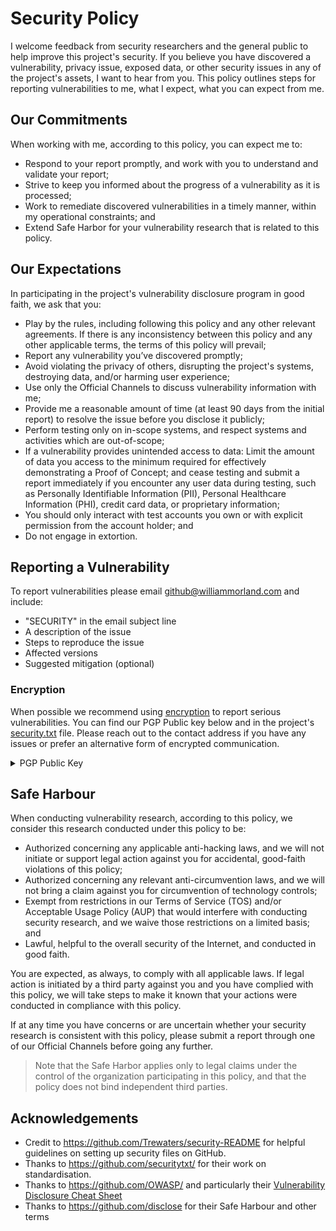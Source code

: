 # Security Policy

I welcome feedback from security researchers and the general public to help improve this project's security. If you
believe you have discovered a vulnerability, privacy issue, exposed data, or other security issues in any of the
project's assets, I want to hear from you. This policy outlines steps for reporting vulnerabilities to me, what I
expect, what you can expect from me.

## Our Commitments

When working with me, according to this policy, you can expect me to:

- Respond to your report promptly, and work with you to understand and validate your report;
- Strive to keep you informed about the progress of a vulnerability as it is processed;
- Work to remediate discovered vulnerabilities in a timely manner, within my operational constraints; and
- Extend Safe Harbor for your vulnerability research that is related to this policy.

## Our Expectations

In participating in the project's vulnerability disclosure program in good faith, we ask that you:

- Play by the rules, including following this policy and any other relevant agreements. If there is any inconsistency
  between this policy and any other applicable terms, the terms of this policy will prevail;
- Report any vulnerability you’ve discovered promptly;
- Avoid violating the privacy of others, disrupting the project's systems, destroying data, and/or harming user
  experience;
- Use only the Official Channels to discuss vulnerability information with me;
- Provide me a reasonable amount of time (at least 90 days from the initial report) to resolve the issue before you
  disclose it publicly;
- Perform testing only on in-scope systems, and respect systems and activities which are out-of-scope;
- If a vulnerability provides unintended access to data: Limit the amount of data you access to the minimum required for
  effectively demonstrating a Proof of Concept; and cease testing and submit a report immediately if you encounter any
  user data during testing, such as Personally Identifiable Information (PII), Personal Healthcare Information (PHI),
  credit card data, or proprietary information;
- You should only interact with test accounts you own or with explicit permission from the account holder; and
- Do not engage in extortion.

## Reporting a Vulnerability

To report vulnerabilities please email [github@williammorland.com](mailto:github@williammorland.com) and include:

- "SECURITY" in the email subject line
- A description of the issue
- Steps to reproduce the issue
- Affected versions
- Suggested mitigation (optional)

### Encryption

When possible we recommend using [encryption](https://www.openpgp.org/software/) to report serious vulnerabilities. You can find our PGP Public key below and
in the project's [security.txt](../.wellknown/security.txt) file. Please reach out to the contact address if you have
any issues or prefer an alternative form of encrypted communication.

<details><summary>PGP Public Key</summary>
<p>

https://keys.openpgp.org/search?q=9AEC89F0B43B891754292434C0394F55B26FEB90

```Public Key
-----BEGIN PGP PUBLIC KEY BLOCK-----

mQINBGKSnNEBEACogRUbElf5CCH4/jzncwaGFklDJbD+GcvuMaZcvQBEUiMcp2LS
UCzBH55qmGai1kJPsAWDtWX7hqepcri48kTBqkXZtWPvqKLnwBegJKnyi+6AiO4O
LhgnphNVr1eoWMsaW3+pdMHJX7vJu6K3XJdn3qJ5sUWilPdRcSJbaAazdPBobBKk
ZBNfRg7Bq5+xJz/suYHl0U8Of2ADkfTSeBvtgIgXYR9rRTWTzpak7pm22M61ArqA
9RYqU0wJPRH2GUKJehe7oDjSJekcPHJLDENo8w7m/n4kiX8CmkzJGATcASrR0Her
oTDldatbo10TAcHxxtd2k2txZMLlfy6tGQDyQ1oBy31Q2sJ9Gq8c1YdzqAHLN11g
7qNlfBIrgbyLpYCto/kqmVpDEFApMmE7zFd765iuQQUfO/Cv5UlXqRIqpm3NJZDv
QQM8p8R9f44BFUjzmsBfnNx+4o+CjpL9LjnZ0Mn4NfpFwlQjrPE+ThY9JLb5MxF9
i+lmS2JfLAPu+YhGtR9RSZ02KtKNC+I9Hp2bIg21z2GeciaaV1dEYyDoB8WjDfjp
vrEBQ5+esKkz0B5p263PM5H5rDx6eIMoMtRJHT3+/k1MMtNuNHuiRtKfAK0YCNNA
1zznS0JbRkRIje0846OsTN9E3hVI80KF3rPUxOMXgksGsvt4Nd36fp8F2wARAQAB
tCtXaWxsaWFtIE1vcmxhbmQgPHdpbGxpYW0ubW9ybGFuZEBnbWFpbC5jb20+iQJP
BBMBCgA5AhsBBAsJCAcEFQoJCAUWAgMBAAIeBQIXgBYhBJrsifC0O4kXVCkkNMA5
T1Wyb+uQBQJik3TqAhkBAAoJEMA5T1Wyb+uQZZ4P/iBbfMuBZBqKxtAqcX22pKBz
0h6TLP0h96/OkCGtOxgHqCAIjhCbwHoCdzsS0fUjuWdIiKhlrHOwLfMCs6pJNfHv
zWA9Q8ueeNwIVwNa6VLng3GePjq3rKgE+ioDvMeD13L8XOWPmf2c2uy+nJ02UVPP
LGY3u3Y6CfKrCIXpJo+6FKLgIjQi1GPKyJfXcNGuLrTUAgXq1SBPKWEzL8v1rrrt
kdua7RbDQ+wCHHMUT0CoAYCsvm/Ex0LbIAcAul71V//TiayATkkRk0iquy/k2H4T
6e4dkNVt1QIbdJzUeKYXlY2la5dVUoeGs+DgiW1OzWq6mmWbcJPEA2ECReqFJDvb
gzpcO3JMnwTiZqjmIF4zEtLONQyfK89IJtI/BAB9i7O1RiNBBS/7ZYmjA25hyr1o
OZFaK+ykvLRuvmobTnjujlcmzmU4J+NgRsjk/fg8jPbkuEkSwYosuORAd/CAM8cN
MxvfHHx5FbDne6NRM0XikOEN52mNReXYoC0mrA98ZKNMjt1+YeXx0naukNmKVibC
/kggU6FTKogfdHb4t7GGqcCIq3bltrBBm0u3e+JyhyQe4PCKIoQ2WGNY9EKCQ4Ef
CFgK5iWxsR04QYnQP2qBtFVfTFQqAPSzDYUdJbPG/Xsh2gEa2eombkrR4UGSUEOO
s6fM5uFV+1nYEdWAzhPqtCtXaWxsaWFtIE1vcmxhbmQgPGdpdGh1YkB3aWxsaWFt
bW9ybGFuZC5jb20+iQJOBBMBCAA4FiEEmuyJ8LQ7iRdUKSQ0wDlPVbJv65AFAmKT
dS4CGwEFCwkIBwIGFQoJCAsCBBYCAwECHgECF4AACgkQwDlPVbJv65DUfg/+OkrT
VDMBHe/Y7yXhKRhdVhBFmthIUYxpiM8FGsu6taXDryYXjJcF/LdGzKAXqdHY2Dul
daj2zFK9V05xZ9/jEUBqo1iQlaqqebelie3bWAgJWBo8+smqzbXUh8Xb6qzMSpJo
H/aJG6tv63TYZcskXIm9L295ZGX0xfjIH/ID9PTnH5jTV39iBXGJjJe7PMeZAR5x
HAkDb6O0PJgCJxDsP80by44i6DU2jW7/FZBATEFMgr10hZVb7DAjWPvQv5b5YBjv
7NFfkRhKP0KbOv3MEeBWn/57ajwES3bl6ZmQgt8mLE/Cjp0dD4JMEEILiVNNkttL
JcShIG4MJhlpQWM4O13u9Ygc2kOePhjBK71pSj1CsuLuvBgc0o15J5uQ6zb01wuD
LMhGf6O/YfbAeu2KavvlkOU/HStG+eY3niE3WEn+jtRwPOl6Tjo/BSehLw8FulQg
o5XamfzA/UD68MzOZAnx22Nj8HtWDrOIlEJnNjF6bgE1IRxSsZ5McXgLuSup6Xgx
OhudpRbHxfs4rNihomwvm8ZzhxJ8w7iv24BESMHt0QPu0J3ZLwbv4HG2v8NtZN56
qdOJWKY49lG2XHh7aYiwnfSAVXlz4Hi1krU0CKHZrln1WenuqqtDIYHSrby3C6NY
omH7IAGOoYIhLnuUem/DO73RzPmJWHqUk+cE1cC5Ag0EYpKdSQEQAL9vNyNkLdud
nhSNG4yoPfLU982ETqzw6bQFjYNnvByOkvin/24TPnhJM+I7X9mm/+lqW7veqXrZ
4w3H1yLGTb8vQQ4sJSTj0rbiEEW4bwkg+svYFOSANoG4iCb+uy2R+f9Wa0hSXeJo
sIFda41mhLhVu2vw7sHxIsMcmKDuKdIJsyP52IMxmWa2UCwv1JQcNEF/e3SV/Mn2
ecK1ZalMmd04r7nQCfQY188sEkZrxgHgq1YvhDP6CvIbNHbvcwdcICNKySzkJRn3
oNIph2nwWJ9Z0JEkLmaWszoL5nwge9ftoXOASyRqNYmyqvJEdyDUNPU386avFv8t
R6fskShTZ6O4XVsYi6+TqoXhZJbp8QgHZMLO6Or6tvFu/4+Exp6HuXvwbTrXVCRj
wCdHsvAialKroHU+iN9U/KFN4qWfAZ9vIvBxBt+Wis5GKX7+B6Du0VULCP5je7zQ
V5E6kypRtPHa4cIIA3LGAKus8h5BR1zNn/jESafy+dxtysV0yS1D4idTAncG839I
Ts0jryAuW9qNdpfdoybhar/yDwg2+8rpEOdi4asoLTGFecYhBSYvrQBSam2hG8ti
SgIF7BJOuxHbltnFof3ImQWv3Uy+L/2Y4RU0tLFyj56bF+NMaS7hSCNvzKBnRN6u
MPbK3FibEHX+1K/O34/2AWRJthstPTM/ABEBAAGJBHIEGAEKACYWIQSa7InwtDuJ
F1QpJDTAOU9Vsm/rkAUCYpKdSQIbAgUJAeEzgAJACRDAOU9Vsm/rkMF0IAQZAQoA
HRYhBMP8d6E0SI9cnKEwpFxkMJa8N/JHBQJikp1JAAoJEFxkMJa8N/JHyf8P/0TW
yPRmI+80ERODidNyMb/3CdY8P9j2MQq9oOLEnV0zmlSMhAQR0bCGAt6jA+SBnvVq
1idEugIf+W1YnlYkxpTf8wrBGcxdjuZTUgVlAs5idWN2QDEUEXBdL231HktKV3vN
HsQJ2sWx4lW6Zp/oexDNqAkdjvuoNakIqq0NNJT3XM0s00Oxki2C7uPrcqy5S0zD
Vh/Ls0q1kz8XrDAJ/ZysQAZFGzyJD/OUd54EnlIeHxt5Qhis3Of6xYV6Ix1+c5/c
B3effxcXo0dL7FCEQpNaYKcRkO70YGGL0UE2izamm56QJxADPyrrKnqT6/ru2w16
8UaY3FvdZjceeT7pkf9Vh/qhBfpi6OCQIscHCTx+D0bP5320c2A48EZHqNY61TcO
JH5yZmHe4cjd/5AJaZAefxdieUkQvnPfJYcp7PKsuXxzaKaJRVldKpMhutRR77cI
vpBTfrQhiYPCEuQ85lhajqnZJlwHptfLd///OT5ZebDz8vJ3/tRrApQSgCf8bXMx
ZnrL2EtyV+wAxAbdWAkm4CWiWP19g+2DNEOvKZNqmg7pJ5P3MAk5tutBShuAxUk3
7NxW/vnvtSgda2iZoV8R958SY3lk2ePNViNnk8CF7ba3+6jU6KriaBhbONcubKYc
Jmg64DfTV7NyagBCqeoIfN8REK4zcZq/prgIzvnGMYoP/16vJeRUR47xqy/edg2N
ShOeyxCuCXbmNO+LtXuDgdgSsjMldUDrwzxzaFvYHBw43CdigT6rS/sAJIAy6EU0
lg76KhJ8AhaCZ4sE/S7qmD9dEIwRwVOEgGXp48W9ZYvOrz4cs/xAiBp7w4Ea/6sv
tl6/HFKKOvKmTQMZTcIUL7tNWhKokx2aW9aZI00hd2sa1D/36nkx/xLQ3sPJPUyx
or1DsF8eVJPTQYmvh7M9M8oQbSjZD4ZIZe7E54s4LOjCoU7xTgNRw9/8MhTxLc72
lFYMZlMrF3O0QJJqHKE+5PVoWX3rdAb6HBx2LiTMTtJaqodcdoMvV0xxgmotRC8D
FfoqeDJouY22vfGjst4PZ7/JBDNrtoCzEmNApiIHG2KjgsCViJu0XQYNG4TklIPI
piUPy2ITGt+ufuEFgMVBlmmsMGHMZqqopnj3tYFXrAKElsKCwq3n0cDmfwXGJkE9
shXNtrhzArogRM7GMK9G+dWp5yYUMOb9SV/5xBTj6Gwm976JQcugxH1Byyh08BMm
7X2aLQlEe/0j+O8ffcY42R3CK3UeBHosXmxsZYzQnJ3WX8zr0Nw5CId/g4KVa2o2
e5aRhMDX00z+P7ZS1s07QWPZEJKax7tTZY1/L0KNzkXguyW7cbXd3IiJ4ZpGvwWD
QfK7555XILc0cO9pOt7GYdnuuQINBGKSnYEBEAC9Xh6yQwdlsVzIzag1vrBmA0kl
HWvhtb4xZrNtIXNRasKblSnW0s+JRf0vdaGX7berlcl7oIVntPLg1g45iypZSuP1
cYN0F1rsqVmu51p5YUvU1r4xhf295eRkLd7rrIU4knOcLjVwR6D/pqm4RiDsBK5g
4HDYhMuTB9WU+ARHwjtyP5IPrWuC6cw8QkePi7zP6oUILuvf5c+FM2iEzRFTjlFT
T2FC5lwcmWRowBN87uXj4USbJ9lIChLMeezK3K9dimh8S2bKQhSBv4BwGhTeVmzl
Dc78fu6g5d/4n4PLMAA2Mr+wmnRHBx4KVQ1HWg/ealT+vQj3376CrmlmmNkcPPmu
HQ1ND0ssHb6iI6GVJmx6Km/q/Twd3F9lPwi1D2flfc+y4nzhyDYpOTOx+NiyoSpv
LHXvQ/5IvADzwbrPlskK2QcFj/QwpDktbbi/Urw1iSD0lPAbbwUL/cTiWiG725w0
Uew0eY8pABeDBlTvS6U35fsi//kJsT5wEjQT3LOomwdqjnGdxYF7dimGMFobRYZL
67sS4yDQYXODxIR2EmevJgGB0WRowY2dn3osLFT1VLOMfR7F5haY/4S7F6KHwGME
Vgp5IlAgUS/zVRSz6HrqxxHi8C/zrPxrgGYoLxKm4qglnki8BQp+/DlG9xEv7rQR
QU1Ap2H70KsXpP1PjwARAQABiQI8BBgBCgAmFiEEmuyJ8LQ7iRdUKSQ0wDlPVbJv
65AFAmKSnYECGwwFCQHhM4AACgkQwDlPVbJv65Cm/w//R8jeMVHIYBtlHkNfJdm0
/yt6TvXaCUp2Ayj/m9fvJYuY6PcdpCdMtKOpiOPPQfdUuXHv0eHivx2bqzkXwAHw
3v21bHUSiY/y2MMbqAJoRKdtIjXmetBGHNeW+dlCg/vfGBGYXnbq0pQznVwKyi09
gqXngr5EdWIgnX3+4avrxSBkTKyZi3KiWJ/QXD+c2K6i3libd+zHfGGGlMkQfFeO
f6eCrF4pzIlfSLggNhnxhudXfxyqKOJOEwKoOSoAnpGwQhyBZZehquh5jSyfHwRH
dS+uuMiVx9WH5VlItqyTfDc/XY6oAvPpIuoaWKNdKgo2PwxyZIpb1XECHLt2eQ0n
jjAPy76mP/yz9Xxf6O8Ht7K5PRmf2htFR1PM7oJGEyD770GBTu0ACIuSs39FEZNY
6TydzBfZV1Wa6Y31FbZU1ZOdIcZbYX71KqGbqvQ/LSKw0uHtaLqYMDgIIImgChYO
eP9vufmwJvyvMkc6Ftzw8ZQkGhkkyvwcBZbb6BQo7xkd5nEch87F7y7NBy6FcC/O
sQt1fCCOfY+3UOBkNxPUe0EMNH+smj057lVpsiH/6wSYh657SRxPAF8IV+dKI9hh
tlpCi2Q1U1lS/NN6VNoSgIDTroh3G/vw4lmiEWhusqCFIRr39/hfuZGJQ3euxPcP
i6NmHDJdGA1YveVXPfGlWPi5Ag0EYpKdugEQAMDc7/TdXSi0lAfwQls54NVfavmv
dumX+A7hseK3rZugfzepMs3716AxbPYhKRGn5bwv0426vrDnqdtI39yg1ZMLyphX
6tV5XstpLXWWbj1utUT+uOZRExhyX3Izz5s7KM+dUKLiL8cvXyEnlCkKkrRG9wTr
tAX58K2a9ErpuxovUYLIvi10pLds+04E7LFNmRIBBYfDRu/JwALvaauMHwxrZHjg
nmyRszamTFLM4mDueZgFd8IPK5NELPICcfl1uskZG/bflWsTpj+3Jd01KcWHwhnM
yBa7vPjqsVTyjU+8u/VIq94IAYI1BPYC5+k9AP6BQgk1+grv2v17W9FwULjFOGyI
ZuFk243msAshc52Jai/Fs193BX01+XUwCpODLawzcKDn7kwmr86A5fXFyOKYy46b
n3+jGIG8qLjqbLZwYOZsI6lFOQSrx0fOk9quIFjQ0oMPc36qFT9gaYoX4tE2xtMi
W/Hr/OsJ3j6tdm+kZIScQezCXB2x4oFqIuo5iAhnRB7SdIri3Scix4qwwVb+MEoq
SyvyD4iVZAtbIVsZaZnOQk+owp75ojQXiUr5dspRo+WPN+/eCm+W04fZpOs1f61h
6QITf4A538F6O4wxTpgWndaa7Y3b93LBz6HBIF6E2vONJeLA55luRqSYAfm4czHx
RzWZ6ps6gZsI7povABEBAAGJAjwEGAEKACYWIQSa7InwtDuJF1QpJDTAOU9Vsm/r
kAUCYpKdugIbIAUJAeEzgAAKCRDAOU9Vsm/rkHaTD/9xc57AosdrHLblT3xq6wuv
/YeNHSiMMktE0KLXBAmCTkIp3Z8n44ZuQjqCXXjVUuBf6mDuICnTkJUqOHV19g0p
2m93H5eHBcnFVYnMNv/Lefohpd+8GO2PAKaFTyAt3mn1QZnq921MfM70ywI/0uyu
Vf0TOj3C4Aqfw2qY4pjoyp/PldeNb/lEwjKchUm0/iqRhx8pXKbIgC4y2+VX8GZH
lGqlRhcQfRnKg8GQKyWVBORZ8gD6saedwtNfA2wOLgNbd53Xo4WhfUHI9Y0icBho
yLcLTmjzmqWr1kkSz7dp3DjUWKHGq0Gn1+/qSdKU7VoJ9tpcWzBJ7yq6OW941IDP
hkcDOlO15ewI1NRypLbL4eu1wEmdBTJ7Rle/re5evNxr4uS2WTgcD5Mf5xFFXfG+
t5v9yiSEU/oMlMdRK8Y+ZxEyxtF2BZhSNuUzWZZGzRKrp7zHZ702UMC/B2WxdTpZ
2GswQXK8V4/ieeFbvWA8hVWfVeHbZCnkv9HdhjPCIrayrt6OzPfIfpUid/gjTqRl
HU/WYmGKI8l504p6RdJ7s9j3PFf5KKzUl3O4/6IuCVgv5y8+0LCZbG9Leb8A3NHt
R5smX7zN009+ztiXJax2uSIZ878fmF8OpRB54d+N6lMaWLn9dK4QAQkb66UXpDQ4
ZAG/MKT9kWU/Uj0Slf1YmQ==
=YAxd
-----END PGP PUBLIC KEY BLOCK-----
```

</p>
</details>

## Safe Harbour

When conducting vulnerability research, according to this policy, we consider this research conducted under this policy
to be:

- Authorized concerning any applicable anti-hacking laws, and we will not initiate or support legal action against you
  for accidental, good-faith violations of this policy;
- Authorized concerning any relevant anti-circumvention laws, and we will not bring a claim against you for
  circumvention of technology controls;
- Exempt from restrictions in our Terms of Service (TOS) and/or Acceptable Usage Policy (AUP) that would interfere with
  conducting security research, and we waive those restrictions on a limited basis; and
- Lawful, helpful to the overall security of the Internet, and conducted in good faith.

You are expected, as always, to comply with all applicable laws. If legal action is initiated by a third party against
you and you have complied with this policy, we will take steps to make it known that your actions were conducted in
compliance with this policy.

If at any time you have concerns or are uncertain whether your security research is consistent with this policy, please
submit a report through one of our Official Channels before going any further.

> Note that the Safe Harbor applies only to legal claims under the control of the organization participating in this
> policy, and that the policy does not bind independent third parties.

## Acknowledgements

- Credit to https://github.com/Trewaters/security-README for helpful guidelines on setting up security files on GitHub.
- Thanks to https://github.com/securitytxt/ for their work on standardisation.
- Thanks to https://github.com/OWASP/ and particularly
  their [Vulnerability Disclosure Cheat Sheet](https://github.com/OWASP/CheatSheetSeries/blob/master/cheatsheets/Vulnerability_Disclosure_Cheat_Sheet.md)
- Thanks to https://github.com/disclose for their Safe Harbour and other terms
